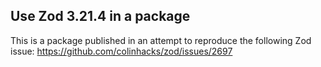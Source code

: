 ## Use Zod 3.21.4 in a package

This is a package published in an attempt to reproduce the following Zod issue: https://github.com/colinhacks/zod/issues/2697
